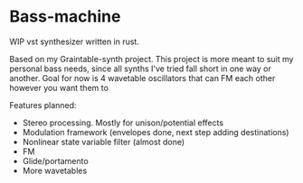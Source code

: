 # Bass-machine

WIP vst synthesizer written in rust.

Based on my Graintable-synth project.
This project is more meant to suit my personal bass needs, since all synths I've tried fall short in one way or another.
Goal for now is 4 wavetable oscillators that can FM each other however you want them to


Features planned:
* Stereo processing. Mostly for unison/potential effects
* Modulation framework (envelopes done, next step adding destinations)
* Nonlinear state variable filter (almost done)
* FM 
* Glide/portamento
* More wavetables 


